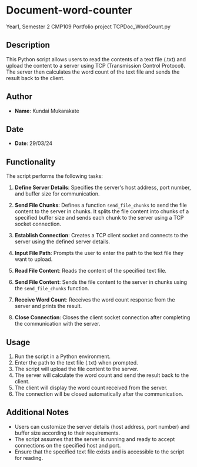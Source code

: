 # Document-word-counter
Year1, Semester 2 CMP109 Portfolio project TCPDoc_WordCount.py

## Description

This Python script allows users to read the contents of a text file (.txt) and upload the content to a server using TCP (Transmission Control Protocol). The server then calculates the word count of the text file and sends the result back to the client.

## Author

- **Name**: Kundai Mukarakate

## Date

- **Date**: 29/03/24

## Functionality

The script performs the following tasks:

1. **Define Server Details**: Specifies the server's host address, port number, and buffer size for communication.

2. **Send File Chunks**: Defines a function `send_file_chunks` to send the file content to the server in chunks. It splits the file content into chunks of a specified buffer size and sends each chunk to the server using a TCP socket connection.

3. **Establish Connection**: Creates a TCP client socket and connects to the server using the defined server details.

4. **Input File Path**: Prompts the user to enter the path to the text file they want to upload.

5. **Read File Content**: Reads the content of the specified text file.

6. **Send File Content**: Sends the file content to the server in chunks using the `send_file_chunks` function.

7. **Receive Word Count**: Receives the word count response from the server and prints the result.

8. **Close Connection**: Closes the client socket connection after completing the communication with the server.

## Usage

1. Run the script in a Python environment.
2. Enter the path to the text file (.txt) when prompted.
3. The script will upload the file content to the server.
4. The server will calculate the word count and send the result back to the client.
5. The client will display the word count received from the server.
6. The connection will be closed automatically after the communication.

## Additional Notes

- Users can customize the server details (host address, port number) and buffer size according to their requirements.
- The script assumes that the server is running and ready to accept connections on the specified host and port.
- Ensure that the specified text file exists and is accessible to the script for reading.

